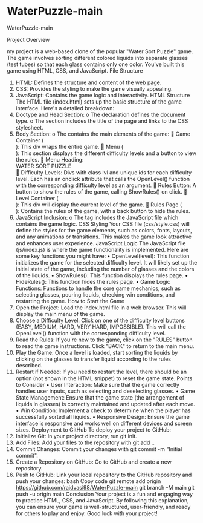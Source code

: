 # WaterPuzzle-main
WaterPuzzle-main

Project Overview

my project is a web-based clone of the popular "Water Sort Puzzle" game. The game involves sorting different colored liquids into separate glasses (test tubes) so that each glass contains only one color. You've built this game using HTML, CSS, and JavaScript.
File Structure
1.	HTML: Defines the structure and content of the web page.
2.	CSS: Provides the styling to make the game visually appealing.
3.	JavaScript: Contains the game logic and interactivity.
HTML Structure
The HTML file (index.html) sets up the basic structure of the game interface. Here's a detailed breakdown:
1.	Doctype and Head Section:
o	The <!DOCTYPE html> declaration defines the document type.
o	The <head> section includes the title of the page and links to the CSS stylesheet.
2.	Body Section:
o	The <body> contains the main elements of the game:
	Game Container (<div id="game">): This div wraps the entire game.
	Menu (<div id="menu">): This section displays the different difficulty levels and a button to view the rules.
	Menu Heading: <div id="menu-heading">WATER SORT PUZZLE</div>
	Difficulty Levels: Divs with class lvl and unique ids for each difficulty level. Each has an onclick attribute that calls the OpenLevel() function with the corresponding difficulty level as an argument.
	Rules Button: A button to show the rules of the game, calling ShowRules() on click.
	Level Container (<div id="level">): This div will display the current level of the game.
	Rules Page (<div id="rules-page">): Contains the rules of the game, with a back button to hide the rules.
3.	JavaScript Inclusion:
o	The <script src="js/index.js"></script> tag includes the JavaScript file which contains the game logic.
CSS Styling
Your CSS file (css/style.css) will define the styles for the game elements, such as colors, fonts, layouts, and any animations or transitions. This makes the game look attractive and enhances user experience.
JavaScript Logic
The JavaScript file (js/index.js) is where the game functionality is implemented. Here are some key functions you might have:
•	OpenLevel(level): This function initializes the game for the selected difficulty level. It will likely set up the initial state of the game, including the number of glasses and the colors of the liquids.
•	ShowRules(): This function displays the rules page.
•	HideRules(): This function hides the rules page.
•	Game Logic Functions: Functions to handle the core game mechanics, such as selecting glasses, pouring liquids, checking win conditions, and restarting the game.
How to Start the Game
1.	Open the Project: Load the index.html file in a web browser. This will display the main menu of the game.
2.	Choose a Difficulty Level: Click on one of the difficulty level buttons (EASY, MEDIUM, HARD, VERY HARD, IMPOSSIBLE). This will call the OpenLevel() function with the corresponding difficulty level.
3.	Read the Rules: If you're new to the game, click on the "RULES" button to read the game instructions. Click "BACK" to return to the main menu.
4.	Play the Game: Once a level is loaded, start sorting the liquids by clicking on the glasses to transfer liquid according to the rules described.
5.	Restart if Needed: If you need to restart the level, there should be an option (not shown in the HTML snippet) to reset the game state.
Points to Consider
•	User Interaction: Make sure that the game correctly handles user inputs, such as selecting and deselecting glasses.
•	Game State Management: Ensure that the game state (the arrangement of liquids in glasses) is correctly maintained and updated after each move.
•	Win Condition: Implement a check to determine when the player has successfully sorted all liquids.
•	Responsive Design: Ensure the game interface is responsive and works well on different devices and screen sizes.
Deployment to GitHub
To deploy your project to GitHub:
1.	Initialize Git: In your project directory, run git init.
2.	Add Files: Add your files to the repository with git add ..
3.	Commit Changes: Commit your changes with git commit -m "Initial commit".
4.	Create a Repository on GitHub: Go to GitHub and create a new repository.
5.	Push to GitHub: Link your local repository to the GitHub repository and push your changes:
bash
Copy code
git remote add origin  https://github.com/rajdvasi98/WaterPuzzle-main
git branch -M main
git push -u origin main
Conclusion
Your project is a fun and engaging way to practice HTML, CSS, and JavaScript. By following this explanation, you can ensure your game is well-structured, user-friendly, and ready for others to play and enjoy. Good luck with your project!

